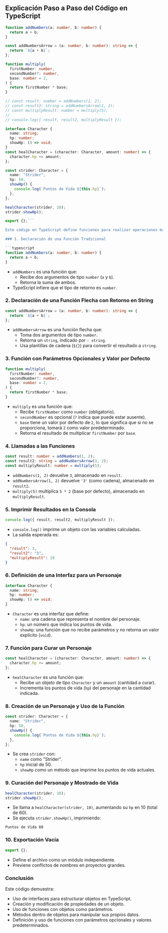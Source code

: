 ## Explicación Paso a Paso del Código en TypeScript

````typescript
function addNumbers(a: number, b: number) {
  return a + b;
}

const addNumbersArrow = (a: number, b: number): string => {
  return `${a + b}`;
};

function multiply(
  firstNumber: number,
  secondNumber?: number,
  base: number = 2,
) {
  return firstNumber * base;
}

// const result: number = addNumbers(1, 2);
// const result2: string = addNumbersArrow(1, 2);
// const multiplyResult: number = multiply(5);
//
// console.log({ result, result2, multiplyResult });

interface Character {
  name: string;
  hp: number;
  showHp: () => void;
}
const healCharacter = (character: Character, amount: number) => {
  character.hp += amount;
};

const strider: Character = {
  name: "Strider",
  hp: 50,
  showHp() {
    console.log(`Puntos de Vida ${this.hp}`);
  },
};

healCharacter(strider, 10);
strider.showHp();

export {};```

Este código en TypeScript define funciones para realizar operaciones matemáticas, mostrando diferentes formas de declarar funciones y el uso de valores por defecto y opcionales.

### 1. Declaración de una Función Tradicional

```typescript
function addNumbers(a: number, b: number) {
  return a + b;
}
````

- `addNumbers` es una función que:
  - Recibe dos argumentos de tipo `number` (`a` y `b`).
  - Retorna la suma de ambos.
- TypeScript infiere que el tipo de retorno es `number`.

### 2. Declaración de una Función Flecha con Retorno en String

```typescript
const addNumbersArrow = (a: number, b: number): string => {
  return `${a + b}`;
};
```

- `addNumbersArrow` es una función flecha que:
  - Toma dos argumentos de tipo `number`.
  - Retorna un `string`, indicado por `: string`.
  - Usa plantillas de cadena (`${}`) para convertir el resultado a `string`.

### 3. Función con Parámetros Opcionales y Valor por Defecto

```typescript
function multiply(
  firstNumber: number,
  secondNumber?: number,
  base: number = 2,
) {
  return firstNumber * base;
}
```

- `multiply` es una función que:
  - Recibe `firstNumber` como `number` (obligatorio).
  - `secondNumber` es opcional (`?` indica que puede estar ausente).
  - `base` tiene un valor por defecto de `2`, lo que significa que si no se proporciona, tomará `2` como valor predeterminado.
  - Retorna el resultado de multiplicar `firstNumber` por `base`.

### 4. Llamadas a las Funciones

```typescript
const result: number = addNumbers(1, 2);
const result2: string = addNumbersArrow(1, 2);
const multiplyResult: number = multiply(5);
```

- `addNumbers(1, 2)` devuelve `3`, almacenado en `result`.
- `addNumbersArrow(1, 2)` devuelve `'3'` (como cadena), almacenado en `result2`.
- `multiply(5)` multiplica `5 * 2` (base por defecto), almacenado en `multiplyResult`.

### 5. Imprimir Resultados en la Consola

```typescript
console.log({ result, result2, multiplyResult });
```

- `console.log()` imprime un objeto con las variables calculadas.
- La salida esperada es:

```json
{
  "result": 3,
  "result2": "3",
  "multiplyResult": 10
}
```

### 6. Definición de una Interfaz para un Personaje

```typescript
interface Character {
  name: string;
  hp: number;
  showHp: () => void;
}
```

- `Character` es una interfaz que define:
  - `name`: una cadena que representa el nombre del personaje.
  - `hp`: un número que indica los puntos de vida.
  - `showHp`: una función que no recibe parámetros y no retorna un valor explícito (`void`).

### 7. Función para Curar un Personaje

```typescript
const healCharacter = (character: Character, amount: number) => {
  character.hp += amount;
};
```

- `healCharacter` es una función que:
  - Recibe un objeto de tipo `Character` y un `amount` (cantidad a curar).
  - Incrementa los puntos de vida (`hp`) del personaje en la cantidad indicada.

### 8. Creación de un Personaje y Uso de la Función

```typescript
const strider: Character = {
  name: "Strider",
  hp: 50,
  showHp() {
    console.log(`Puntos de Vida ${this.hp}`);
  },
};
```

- Se crea `strider` con:
  - `name` como "Strider".
  - `hp` inicial de 50.
  - `showHp` como un método que imprime los puntos de vida actuales.

### 9. Curación del Personaje y Mostrado de Vida

```typescript
healCharacter(strider, 10);
strider.showHp();
```

- Se llama a `healCharacter(strider, 10)`, aumentando su `hp` en 10 (total de 60).
- Se ejecuta `strider.showHp()`, imprimiendo:

```
Puntos de Vida 60
```

### 10. Exportación Vacía

```typescript
export {};
```

- Define el archivo como un módulo independiente.
- Previene conflictos de nombres en proyectos grandes.

### Conclusión

Este código demuestra:

- Uso de interfaces para estructurar objetos en TypeScript.
- Creación y modificación de propiedades de un objeto.
- Uso de funciones con objetos como parámetros.
- Métodos dentro de objetos para manipular sus propios datos.
- Definición y uso de funciones con parámetros opcionales y valores predeterminados.
